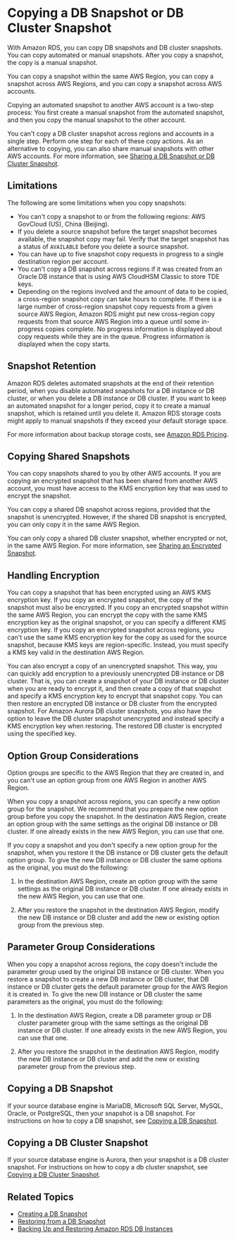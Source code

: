 # Copying a DB Snapshot or DB Cluster Snapshot<a name="USER_CopySnapshot"></a>

With Amazon RDS, you can copy DB snapshots and DB cluster snapshots\. You can copy automated or manual snapshots\. After you copy a snapshot, the copy is a manual snapshot\. 

You can copy a snapshot within the same AWS Region, you can copy a snapshot across AWS Regions, and you can copy a snapshot across AWS accounts\. 

Copying an automated snapshot to another AWS account is a two\-step process: You first create a manual snapshot from the automated snapshot, and then you copy the manual snapshot to the other account\. 

You can't copy a DB cluster snapshot across regions and accounts in a single step\. Perform one step for each of these copy actions\. As an alternative to copying, you can also share manual snapshots with other AWS accounts\. For more information, see [Sharing a DB Snapshot or DB Cluster Snapshot](USER_ShareSnapshot.md)\. 

## Limitations<a name="USER_CopySnapshot.Limitations"></a>

The following are some limitations when you copy snapshots: 
+ You can't copy a snapshot to or from the following regions: AWS GovCloud \(US\), China \(Beijing\)\. 
+ If you delete a source snapshot before the target snapshot becomes available, the snapshot copy may fail\. Verify that the target snapshot has a status of `AVAILABLE` before you delete a source snapshot\. 
+ You can have up to five snapshot copy requests in progress to a single destination region per account\.
+ You can't copy a DB snapshot across regions if it was created from an Oracle DB instance that is using AWS CloudHSM Classic to store TDE keys\. 
+ Depending on the regions involved and the amount of data to be copied, a cross\-region snapshot copy can take hours to complete\. If there is a large number of cross\-region snapshot copy requests from a given source AWS Region, Amazon RDS might put new cross\-region copy requests from that source AWS Region into a queue until some in\-progress copies complete\. No progress information is displayed about copy requests while they are in the queue\. Progress information is displayed when the copy starts\. 

## Snapshot Retention<a name="USER_CopySnapshot.Retention"></a>

Amazon RDS deletes automated snapshots at the end of their retention period, when you disable automated snapshots for a DB instance or DB cluster, or when you delete a DB instance or DB cluster\. If you want to keep an automated snapshot for a longer period, copy it to create a manual snapshot, which is retained until you delete it\. Amazon RDS storage costs might apply to manual snapshots if they exceed your default storage space\. 

For more information about backup storage costs, see [Amazon RDS Pricing](https://aws.amazon.com/rds/pricing/)\. 

## Copying Shared Snapshots<a name="USER_CopySnapshot.Shared"></a>

You can copy snapshots shared to you by other AWS accounts\. If you are copying an encrypted snapshot that has been shared from another AWS account, you must have access to the KMS encryption key that was used to encrypt the snapshot\. 

You can copy a shared DB snapshot across regions, provided that the snapshot is unencrypted\. However, if the shared DB snapshot is encrypted, you can only copy it in the same AWS Region\. 

You can only copy a shared DB cluster snapshot, whether encrypted or not, in the same AWS Region\. For more information, see [Sharing an Encrypted Snapshot](USER_ShareSnapshot.md#USER_ShareSnapshot.Encrypted)\. 

## Handling Encryption<a name="USER_CopySnapshot.Encryption"></a>

You can copy a snapshot that has been encrypted using an AWS KMS encryption key\. If you copy an encrypted snapshot, the copy of the snapshot must also be encrypted\. If you copy an encrypted snapshot within the same AWS Region, you can encrypt the copy with the same KMS encryption key as the original snapshot, or you can specify a different KMS encryption key\. If you copy an encrypted snapshot across regions, you can't use the same KMS encryption key for the copy as used for the source snapshot, because KMS keys are region\-specific\. Instead, you must specify a KMS key valid in the destination AWS Region\. 

You can also encrypt a copy of an unencrypted snapshot\. This way, you can quickly add encryption to a previously unencrypted DB instance or DB cluster\. That is, you can create a snapshot of your DB instance or DB cluster when you are ready to encrypt it, and then create a copy of that snapshot and specify a KMS encryption key to encrypt that snapshot copy\. You can then restore an encrypted DB instance or DB cluster from the encrypted snapshot\. For Amazon Aurora DB cluster snapshots, you also have the option to leave the DB cluster snapshot unencrypted and instead specify a KMS encryption key when restoring\. The restored DB cluster is encrypted using the specified key\. 

## Option Group Considerations<a name="USER_CopySnapshot.Options"></a>

Option groups are specific to the AWS Region that they are created in, and you can't use an option group from one AWS Region in another AWS Region\. 

When you copy a snapshot across regions, you can specify a new option group for the snapshot\. We recommend that you prepare the new option group before you copy the snapshot\. In the destination AWS Region, create an option group with the same settings as the original DB instance or DB cluster\. If one already exists in the new AWS Region, you can use that one\. 

If you copy a snapshot and you don't specify a new option group for the snapshot, when you restore it the DB instance or DB cluster gets the default option group\. To give the new DB instance or DB cluster the same options as the original, you must do the following: 

1. In the destination AWS Region, create an option group with the same settings as the original DB instance or DB cluster\. If one already exists in the new AWS Region, you can use that one\. 

1. After you restore the snapshot in the destination AWS Region, modify the new DB instance or DB cluster and add the new or existing option group from the previous step\. 

## Parameter Group Considerations<a name="USER_CopySnapshot.Parameters"></a>

When you copy a snapshot across regions, the copy doesn't include the parameter group used by the original DB instance or DB cluster\. When you restore a snapshot to create a new DB instance or DB cluster, that DB instance or DB cluster gets the default parameter group for the AWS Region it is created in\. To give the new DB instance or DB cluster the same parameters as the original, you must do the following: 

1. In the destination AWS Region, create a DB parameter group or DB cluster parameter group with the same settings as the original DB instance or DB cluster\. If one already exists in the new AWS Region, you can use that one\. 

1. After you restore the snapshot in the destination AWS Region, modify the new DB instance or DB cluster and add the new or existing parameter group from the previous step\. 

## Copying a DB Snapshot<a name="USER_CopyDBSnapshot.CopyDBSnapshot"></a>

If your source database engine is MariaDB, Microsoft SQL Server, MySQL, Oracle, or PostgreSQL, then your snapshot is a DB snapshot\. For instructions on how to copy a DB snapshot, see [Copying a DB Snapshot](USER_CopyDBSnapshot.md)\. 

## Copying a DB Cluster Snapshot<a name="USER_CopyDBSnapshot.CopyDBClusterSnapshot"></a>

If your source database engine is Aurora, then your snapshot is a DB cluster snapshot\. For instructions on how to copy a db cluster snapshot, see [Copying a DB Cluster Snapshot](USER_CopyDBClusterSnapshot.CrossRegion.md)\. 

## Related Topics<a name="USER_CopySnapshot.Related"></a>
+ [Creating a DB Snapshot](USER_CreateSnapshot.md)
+ [Restoring from a DB Snapshot](USER_RestoreFromSnapshot.md)
+ [Backing Up and Restoring Amazon RDS DB Instances](CHAP_CommonTasks.BackupRestore.md)